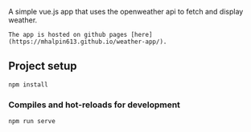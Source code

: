 A simple vue.js app that uses the openweather api to fetch and display weather.
```
The app is hosted on github pages [here](https://mhalpin613.github.io/weather-app/).
```

## Project setup
```
npm install
```

### Compiles and hot-reloads for development
```
npm run serve
```
